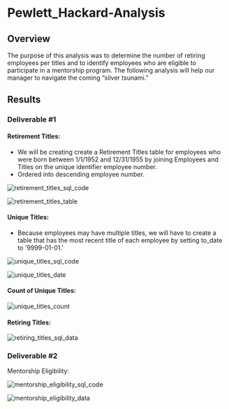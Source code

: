# Pewlett_Hackard-Analysis

## Overview

The purpose of this analysis was to determine the number of retiring employees per titles and to identify employees who are eligible to participate in a mentorship program. The following analysis will help our manager to navigate the coming “silver tsunami.”

## Results

### Deliverable #1



#### Retirement Titles:

* We will be creating create a Retirement Titles table for employees who were born between 1/1/1952 and 12/31/1955 by joining Employees and Titles on the unique identifier employee number.
* Ordered into descending employee number.

![retirement_titles_sql_code](https://user-images.githubusercontent.com/99375741/162649508-925cbc3f-984a-41ba-990b-a8f4f8c4be63.png)

![retirement_titles_table](https://user-images.githubusercontent.com/99375741/162649542-7627c4f5-1bfa-46e0-a142-953ba8390f5f.png)

#### Unique Titles:

* Because employees may have multiple titles, we will have to create a table that has the most recent title of each employee by setting to_date to '9999-01-01.'

![unique_titles_sql_code](https://user-images.githubusercontent.com/99375741/162649564-3fcfb066-0a94-46cc-b3af-7d594605f2bc.png)

![unique_titles_date](https://user-images.githubusercontent.com/99375741/162649582-cad11a9e-c5ca-454d-9d2f-d8f6d5a89af4.png)

#### Count of Unique Titles:

![unique_titles_count](https://user-images.githubusercontent.com/99375741/162649608-1e893e34-9cbb-4f1c-aae7-8a3fc23fa112.png)

#### Retiring Titles:

![retiring_titles_sql_data](https://user-images.githubusercontent.com/99375741/162649626-316393ad-b693-4dcf-be32-f7545d04dca2.png)

### Deliverable #2



Mentorship Eligibility:

![mentorship_eligibility_sql_code](https://user-images.githubusercontent.com/99375741/162650255-008c446d-b227-43e9-994d-83d96ea7fcfe.png)

![mentorship_eligibility_data](https://user-images.githubusercontent.com/99375741/162650262-09e69580-fd73-4e1b-b655-0bb18e4aecb2.png)

